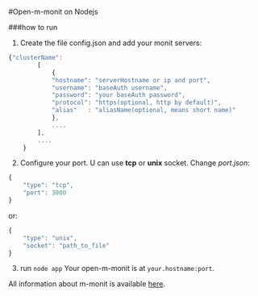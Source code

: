 #Open-m-monit on Nodejs


###how to run
1. Create the file config.json and add your monit servers:

```javascript
{"clusterName":
        [
            {
            "hostname": "serverHostname or ip and port",
            "username": "baseAuth username",
            "password": "your baseAuth password",
            "protocol": "https(optional, http by default)",
            "alias"   : "aliasName(optional, means short name)"
            },
            ....
        ],
        ....
    }
```
2. Configure your port. U can use **tcp** or **unix** socket. Change *port.json*:

```javascript
{
    "type": "tcp",
    "port": 3000
}
```
or:

```javascript
{
    "type": "unix",
    "socket": "path_to_file"
}
```
3. run `node app` 
Your open-m-monit is at `your.hostname:port`.

All information about m-monit is available [here](http://mmonit.com/).
